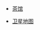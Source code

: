 * [茶馆](https://bbs.mimaru.me)
<!-- * [皮肤站](https://skin.mimaru.me) -->
* [卫星地图](http://map.mimaru.me:8123)
<!-- * [TeamSpeak](welcome/teamspeak.md) -->

